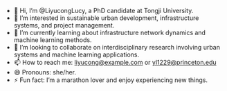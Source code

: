 - 👋 Hi, I’m @LiyucongLucy, a PhD candidate at Tongji University.
- 👀 I’m interested in sustainable urban development, infrastructure systems, and project management.
- 🌱 I’m currently learning about infrastructure network dynamics and machine learning methods.
- 💞️ I’m looking to collaborate on interdisciplinary research involving urban systems and machine learning applications.
- 📫 How to reach me: liyucong@example.com or yl1229@princeton.edu
- 😄 Pronouns: she/her.
- ⚡ Fun fact: I’m a marathon lover and enjoy experiencing new things.

<!---
LiyucongLucy/LiyucongLucy is a ✨ special ✨ repository because its `README.md` (this file) appears on your GitHub profile.
You can click the Preview link to take a look at your changes.
--->
